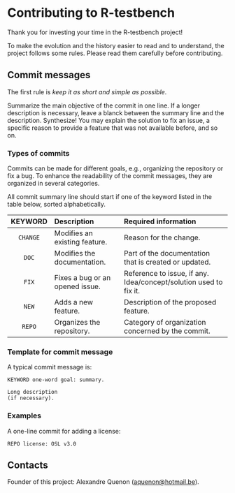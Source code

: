 
Contributing to R-testbench
===========================



Thank you for investing your time in the R-testbench project!

To make the evolution and the history easier to read and to understand, the project follows some rules.
Please read them carefully before contributing.


Commit messages
---------------

The first rule is _keep it as short and simple as possible_.

Summarize the main objective of the commit in one line.
If a longer description is necessary, leave a blanck between the summary line and the description.
Synthesize! You may explain the solution to fix an issue, a specific reason to provide a feature that was not available before, and so on.


### Types of commits

Commits can be made for different goals, e.g., organizing the repository or fix a bug.
To enhance the readability of the commit messages, they are organized in several categories.

All commit summary line should start if one of the keyword listed in the table below, sorted alphabetically.

| KEYWORD	| Description						| Required information 												|
| :-----:	| :---------- 						| :------------------- 												|
| `CHANGE`	| Modifies an existing feature.		| Reason for the change.											|
| `DOC`		| Modifies the documentation.		| Part of the documentation that is created or updated.				|
| `FIX`		| Fixes a bug or an opened issue.	| Reference to issue, if any. Idea/concept/solution used to fix it.	|
| `NEW`		| Adds a new feature.				| Description of the proposed feature.								|
| `REPO`	| Organizes the repository. 		| Category of organization concerned by the commit.					|


### Template for commit message

A typical commit message is:
```
KEYWORD one-word goal: summary.

Long description 
(if necessary).
```


### Examples

A one-line commit for adding a license:
```
REPO license: OSL v3.0
```



Contacts
--------

Founder of this project: Alexandre Quenon (aquenon@hotmail.be).
